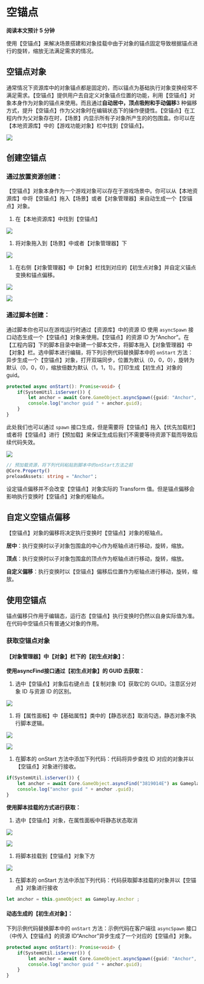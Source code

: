 # 空锚点

**阅读本文预计 5 分钟**

使用【空锚点】来解决场景搭建和对象挂载中由于对象的锚点固定导致根据锚点进行的旋转，缩放无法满足需求的情况。

## 空锚点对象

通常情况下资源库中的对象锚点都是固定的，而以锚点为基础执行对象变换经常不满足需求。【空锚点】提供用户去自定义对象锚点位置的功能，利用【空锚点】对象本身作为对象的锚点来使用。而且通过**自动居中，顶点吸附和手动偏移**3 种偏移方式，提升【空锚点】作为父对象时在编辑状态下的操作便捷性。【空锚点】在工程内作为父对象存在时，【场景】内显示所有子对象所产生的的包围盒。你可以在【本地资源库】中的【游戏功能对象】栏中找到【空锚点】。

![](https://wstatic-a1.233leyuan.com/static/productdocs/boxcn48mTUDmOIKT5WW7ZB1wpgg.png)

## 创建空锚点

### 通过放置资源创建：

【空锚点】对象本身作为一个游戏对象可以存在于游戏场景中。你可以从【本地资源库】中将【空锚点】拖入【场景】或者【对象管理器】来自动生成一个【空锚点】对象。

1. 在【本地资源库】中找到【空锚点】

![](https://wstatic-a1.233leyuan.com/static/productdocs/boxcn2fAXn0y7xK0SlEaAgpTZJd.png)

1. 将对象拖入到【场景】中或者【对象管理器】下

![](https://wstatic-a1.233leyuan.com/static/productdocs/boxcnP6Skc3UPbkT1Tfsjsiy6hg.png)

1. 在右侧【对象管理器】中【对象】栏找到对应的【初生点对象】并自定义锚点变换和锚点偏移。

![](https://wstatic-a1.233leyuan.com/static/productdocs/boxcni3LZHnvclYcg5IrbJwZXUh.png)

![](https://wstatic-a1.233leyuan.com/static/productdocs/boxcnlL9anQjc19eOygoNeka8gA.png)

### 通过脚本创建：

通过脚本你也可以在游戏运行时通过【资源库】中的资源 ID 使用 `asyncSpawn` 接口动态生成一个【空锚点】对象来使用。【空锚点】的资源 ID 为“Anchor”。在【工程内容】下的脚本目录中新建一个脚本文件，将脚本拖入【对象管理器】中【对象】栏。选中脚本进行编辑，将下列示例代码替换脚本中的 `onStart` 方法：异步生成一个【空锚点】对象，打开双端同步，位置为默认（0，0，0），旋转为默认（0，0，0），缩放倍数为默认（1，1，1）。打印生成【初生点】对象的 guid。

```ts
protected async onStart(): Promise<void> {
    if(SystemUtil.isServer()) {
        let anchor = await Core.GameObject.asyncSpawn({guid: "Anchor", replicates: true}) as Gameplay.PlayerStart;
        console.log("anchor guid " + anchor.guid);
    }
}
```

此处我们也可以通过 `spawn` 接口生成，但是需要将【空锚点】拖入【优先加载栏】或者将【空锚点】进行【预加载】来保证生成后我们不需要等待资源下载而导致后续代码失效。

![](https://wstatic-a1.233leyuan.com/static/productdocs/boxcnhjRiPOleEHS9tRriYHuWab.png)

```ts
// 预加载资源，将下列代码粘贴到脚本中的onStart方法之前
@Core.Property()
preloadAssets: string = "Anchor"；
```

设定锚点偏移并不会改变【空锚点】对象实际的 Transform 值。但是锚点偏移会影响执行变换时【空锚点】对象的枢轴点。

## 自定义空锚点偏移

【空锚点】对象的偏移将决定执行变换时【空锚点】对象的枢轴点。

**居中**：执行变换时以子对象包围盒的中心作为枢轴点进行移动，旋转，缩放。

**顶点**：执行变换时以子对象包围盒的顶点作为枢轴点进行移动，旋转，缩放。

**自定义偏移**：执行变换时以【空锚点】偏移后位置作为枢轴点进行移动，旋转，缩放。

## 使用空锚点

锚点偏移只作用于编辑态，运行态【空锚点】执行变换时仍然以自身实际值为准。在代码中空锚点只有普通父对象的作用。

### 获取空锚点对象

#### 【对象管理器】中【对象】栏下的【初生点对象】：

**使用****asyncFind****接口通过【初生点对象】的 GUID 去获取：**

1. 选中【空锚点】对象后右键点击【复制对象 ID】获取它的 GUID。注意区分对象 ID 与资源 ID 的区别。

![](https://wstatic-a1.233leyuan.com/static/productdocs/boxcnEJB10niCEqQ5KHUtrtjw0c.png)

1. 将【属性面板】中【基础属性】类中的【静态状态】取消勾选，静态对象不执行脚本逻辑。

![](https://wstatic-a1.233leyuan.com/static/productdocs/boxcnsjxYBbzeCmqEoYqy9kiFRf.png)

![](https://wstatic-a1.233leyuan.com/static/productdocs/boxcnP4ohpf4AuMXgsx0NKXiPsg.png)

1. 在脚本的 onStart 方法中添加下列代码：代码将异步查找 ID 对应的对象并以【空锚点】对象进行接收。

```ts
if(SystemUtil.isServer()) {
    let anchor = await Core.GameObject.asyncFind("3819014E") as Gameplay.Anchor;
    console.log("anchor guid " + anchor .guid);
}
```

**使用脚本挂载的方式进行获取：**

1. 选中【空锚点】对象，在属性面板中将静态状态取消

![](https://wstatic-a1.233leyuan.com/static/productdocs/boxcnXXtQ6WHL9ojiLOxa5kzlyc.png)

![](https://wstatic-a1.233leyuan.com/static/productdocs/boxcnnkAu7tpGE82al946ls561e.png)

1. 将脚本挂载到【空锚点】对象下方

![](https://wstatic-a1.233leyuan.com/static/productdocs/boxcnd3vwPiWtnHQ8OHfcs5fILh.png)

1. 在脚本的 onStart 方法中添加下列代码：代码获取脚本挂载的对象并以【空锚点】对象进行接收

```ts
let anchor = this.gameObject as Gameplay.Anchor ;
```

#### 动态生成的【初生点对象】：

下列示例代码替换脚本中的 `onStart` 方法：示例代码在客户端往 `asyncSpawn` 接口（中传入【空锚点】的资源 ID“Anchor”异步生成了一个对应的【空锚点】对象。

```ts
protected async onStart(): Promise<void> {
    if(SystemUtil.isServer()) {
        let anchor = await Core.GameObject.asyncSpawn({guid: "Anchor", replicates: true}) as Gameplay.PlayerStart;
        console.log("anchor guid " + anchor.guid);
    }
}
```
